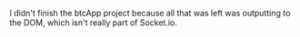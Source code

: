 I didn't finish the btcApp project because all that was left was outputting to the DOM, which isn't really part of Socket.io.
